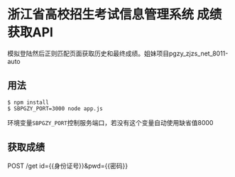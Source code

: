 # 浙江省高校招生考试信息管理系统 成绩获取API

模拟登陆然后正则匹配页面获取历史和最终成绩。姐妹项目pgzy_zjzs_net_8011-auto

## 用法

	$ npm install
	$ SBPGZY_PORT=3000 node app.js

环境变量`SBPGZY_PORT`控制服务端口，若没有这个变量自动使用缺省值8000

## 获取成绩

POST /get
id={{身份证号}}&pwd={{密码}}
